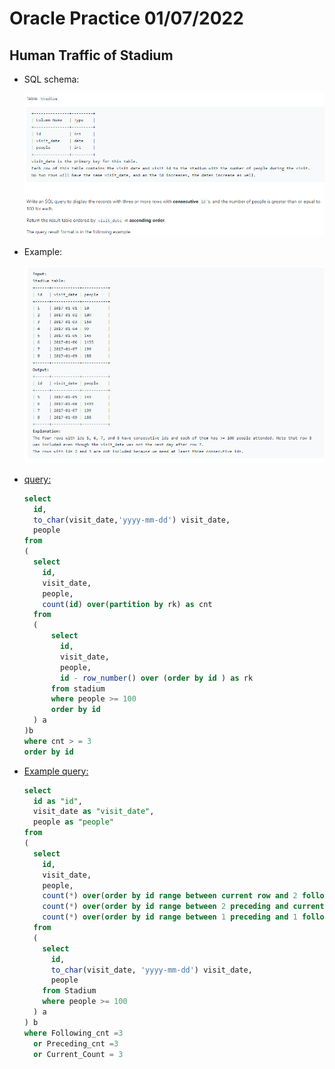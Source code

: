 # Oracle Practice 01/07/2022

## Human Traffic of Stadium

- SQL schema:

  ![human_traffic_of_stadium_sql_schema](../img_sql_schema/07/../7/1_human_traffic_of_stadium_sql_schema.png)

- Example:

  ![human_traffic_of_stadium](../img_example/7/1_human_traffic_of_stadium.png)

- <ins>query:</ins>

  ```sql
  select
    id,
    to_char(visit_date,'yyyy-mm-dd') visit_date,
    people
  from
  (
    select
      id,
      visit_date,
      people,
      count(id) over(partition by rk) as cnt
    from
    (
        select
          id,
          visit_date,
          people,
          id - row_number() over (order by id ) as rk
        from stadium
        where people >= 100
        order by id
    ) a
  )b
  where cnt > = 3
  order by id
  ```

- <ins>Example query:</ins>
  ```sql
  select
    id as "id",
    visit_date as "visit_date",
    people as "people"
  from
  (
    select
      id,
      visit_date,
      people,
      count(*) over(order by id range between current row and 2 following) Following_cnt,
      count(*) over(order by id range between 2 preceding and current row) Preceding_cnt,
      count(*) over(order by id range between 1 preceding and 1 following) Current_Count
    from
    (
      select
        id,
        to_char(visit_date, 'yyyy-mm-dd') visit_date,
        people
      from Stadium
      where people >= 100
    ) a
  ) b
  where Following_cnt =3
    or Preceding_cnt =3
    or Current_Count = 3
  ```
